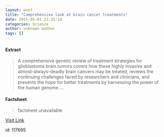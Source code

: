 ```yaml
---
layout: post
title: "Comprehensive look at brain cancer treatments"
date: 2015-05-01 22:21:14
categories: Science
author: unknown author
tags: []
---
```



#### Extract
>A comprehensive genetic review of treatment strategies for glioblastoma brain tumors covers how these highly invasive and almost-always-deadly brain cancers may be treated, reviews the continuing challenges faced by researchers and clinicians, and presents the hope for better treatments by harnessing the power of the human genome....

#### Factsheet
>factsheet unavailable

[Visit Link](http://feeds.sciencedaily.com/~r/sciencedaily/~3/UimffJo57f0/150501182114.htm)

id:  117695


